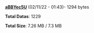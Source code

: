 [**aBBYec5U**](/data/aBBYec5U.txt) (02/11/22 - 01:43)- 1294 bytes

**Total Datas**: 1229

**Total Size**: 7.26 MB / 7.3 MB
